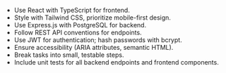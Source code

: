 - Use React with TypeScript for frontend.
- Style with Tailwind CSS, prioritize mobile-first design.
- Use Express.js with PostgreSQL for backend.
- Follow REST API conventions for endpoints.
- Use JWT for authentication; hash passwords with bcrypt.
- Ensure accessibility (ARIA attributes, semantic HTML).
- Break tasks into small, testable steps.
- Include unit tests for all backend endpoints and frontend components.